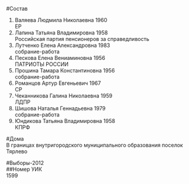 #Состав  
1. Валяева Людмила Николаевна 1960  
    ЕР  
2. Лапина Татьяна Владимировна 1958  
    Российская партия пенсионеров за справедливость  
3. Лутченко Елена Александровна 1983  
    собрание-работа  
4. Пескова Елена Вениаминовна 1956  
    ПАТРИОТЫ РОССИИ  
5. Прошина Тамара Константиновна 1956  
    собрание-работа  
6. Романцов Артур Евгеньевич 1967  
    СР  
7. Чеканникова Галина Николаевна 1959  
    ЛДПР  
8. Шишова Наталья Геннадьевна 1979  
    собрание-работа  
9. Юндикова Татьяна Владимировна 1958  
    КПРФ  
  
#Дома  
В границах внутригородского муниципального образования поселок Тярлево  
  
#Выборы-2012  
##Номер УИК  
1599  
